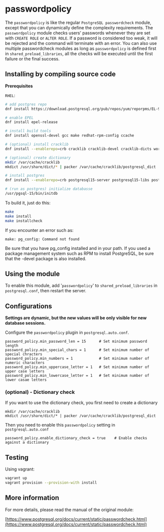 # passwordpolicy

The `passwordpolicy` is like the regular `PostgreSQL passwordcheck` module, except that you can dynamically define the complexity requirements. The `passwordpolicy` module checks users' passwords whenever they are set with `CREATE ROLE` or `ALTER ROLE`. If a password is considered too weak, it will be rejected and the command will terminate with an error.
You can also use multiple passwordcheck modules as long as `passwordpolicy` is defined first in `shared_preload_libraries`, all the checks will be executed until the first failure or the final success.

## Installing by compiling source code

**Prerequisites**

`RHEL`:

```bash
# add postgres repo
dnf install https://download.postgresql.org/pub/repos/yum/reporpms/EL-9-x86_64/pgdg-redhat-repo-latest.noarch.rpm

# enable EPEL
dnf install epel-release

# install build tools
dnf install openssl-devel gcc make redhat-rpm-config ccache

# (optional) install cracklib
dnf install --enablerepo=crb cracklib cracklib-devel cracklib-dicts words

# (optional) create dictionary
mkdir /var/cache/cracklib
mkdict /usr/share/dict/* | packer /var/cache/cracklib/postgresql_dict

# install postgres
dnf install --enablerepo=crb postgresql15-server postgresql15-libs postgresql15-devel postgresql15-contrib

# (run as postgres) initialize databasse
/usr/pgsql-15/bin/initdb
```

To build it, just do this:

```bash
make
make install
make installcheck
```

If you encounter an error such as:

```
make: pg_config: Command not found
```

Be sure that you have pg_config installed and in your path. If you used
a package management system such as RPM to install PostgreSQL, be sure
that the -devel package is also installed.


## Using the module

To enable this module, add '`passwordpolicy`' to
`shared_preload_libraries` in `postgresql.conf`, then restart the server.

## Configurations

**Settings are dynamic, but the new values will be only visible for new database sessions.**

Configure the `passwordpolicy` plugin in `postgresql.auto.conf`.

```
password_policy.min_password_len = 15      # Set minimum password length
password_policy.min_special_chars = 1      # Set minimum number of special chracters
password_policy.min_numbers = 1            # Set minimum number of numeric characters
password_policy.min_uppercase_letter = 1   # Set minimum number of upper case letters
password_policy.min_lowercase_letter = 1   # Set minimum number of lower casae letters
```

### (optional) - Dictionary check
If you want to use the dictionary check, you first need to create a dictionary
```
mkdir /var/cache/cracklib
mkdict /usr/share/dict/* | packer /var/cache/cracklib/postgresql_dict
```

Then you need to enable this `passwordpolicy` setting in `postgresql.auto.conf`
```
password_policy.enable_dictionary_check = true    # Enable checks against a dictionary
```

## Testing

Using vagrant:

```bash
vagrant up
vagrant provision --provision-with install
```

## More information

For more details, please read the manual of the original module:

[https://www.postgresql.org/docs/current/static/passwordcheck.html](https://www.postgresql.org/docs/current/static/passwordcheck.html)
